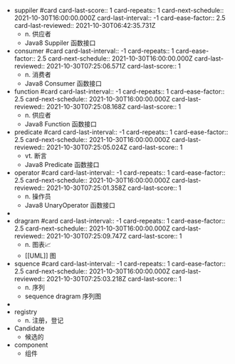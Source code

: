 - suppiler #card
  card-last-score:: 1
  card-repeats:: 1
  card-next-schedule:: 2021-10-30T16:00:00.000Z
  card-last-interval:: -1
  card-ease-factor:: 2.5
  card-last-reviewed:: 2021-10-30T06:42:35.731Z
	- n. 供应者
	- Java8 Suppiler 函数接口
- consumer #card 
  card-last-interval:: -1
  card-repeats:: 1
  card-ease-factor:: 2.5
  card-next-schedule:: 2021-10-30T16:00:00.000Z
  card-last-reviewed:: 2021-10-30T07:25:06.571Z
  card-last-score:: 1
	- n. 消费者
	- Java8 Consumer 函数接口
- function #card
  card-last-interval:: -1
  card-repeats:: 1
  card-ease-factor:: 2.5
  card-next-schedule:: 2021-10-30T16:00:00.000Z
  card-last-reviewed:: 2021-10-30T07:25:08.168Z
  card-last-score:: 1
	- n. 供应者
	- Java8 Function 函数接口
- predicate #card
  card-last-interval:: -1
  card-repeats:: 1
  card-ease-factor:: 2.5
  card-next-schedule:: 2021-10-30T16:00:00.000Z
  card-last-reviewed:: 2021-10-30T07:25:05.024Z
  card-last-score:: 1
	- vt. 断言
	- Java8 Predicate 函数接口
- operator #card
  card-last-interval:: -1
  card-repeats:: 1
  card-ease-factor:: 2.5
  card-next-schedule:: 2021-10-30T16:00:00.000Z
  card-last-reviewed:: 2021-10-30T07:25:01.358Z
  card-last-score:: 1
	- n. 操作员
	- Java8 UnaryOperator 函数接口
-
- dragram #card 
  card-last-interval:: -1
  card-repeats:: 1
  card-ease-factor:: 2.5
  card-next-schedule:: 2021-10-30T16:00:00.000Z
  card-last-reviewed:: 2021-10-30T07:25:09.747Z
  card-last-score:: 1
	- n. 图表📈
	- [[UML]] 图
- squence #card 
  card-last-interval:: -1
  card-repeats:: 1
  card-ease-factor:: 2.5
  card-next-schedule:: 2021-10-30T16:00:00.000Z
  card-last-reviewed:: 2021-10-30T07:25:03.218Z
  card-last-score:: 1
	- n. 序列
	- sequence dragram 序列图
-
- registry
	- n. 注册，登记
- Candidate
	- 候选的
- component
	- 组件